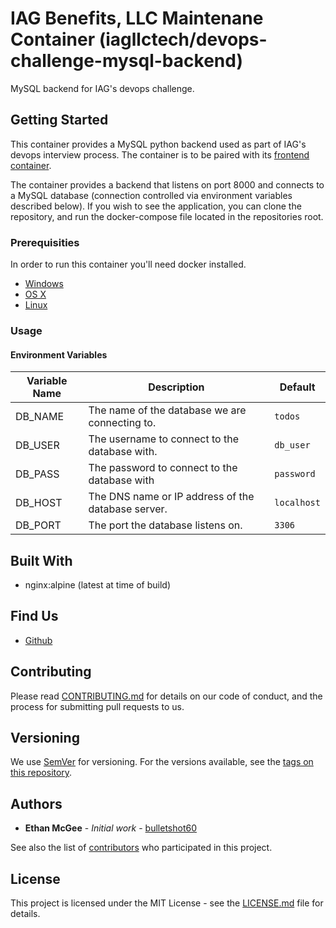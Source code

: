 # IAG Benefits, LLC Maintenane Container (iagllctech/devops-challenge-mysql-backend)

MySQL backend for IAG's devops challenge.

## Getting Started

This container provides a MySQL python backend used as part of IAG's devops interview process.  The container is to be paired with its [frontend container](https://hub.docker.com/repository/docker/iagllctech/devops-challenge-frontend).

The container provides a backend that listens on port 8000 and connects to a MySQL database (connection controlled via environment variables described below). If you wish to see the application, you can clone the repository, and run the docker-compose file located in the repositories root.

### Prerequisities

In order to run this container you'll need docker installed.

* [Windows](https://docs.docker.com/windows/started)
* [OS X](https://docs.docker.com/mac/started/)
* [Linux](https://docs.docker.com/linux/started/)

### Usage

#### Environment Variables

| Variable Name | Description | Default |
| --- | --- | --- |
| DB_NAME | The name of the database we are connecting to. | `todos` |
| DB_USER | The username to connect to the database with. | `db_user` |
| DB_PASS | The password to connect to the database with | `password` |
| DB_HOST | The DNS name or IP address of the database server. | `localhost` |
| DB_PORT | The port the database listens on. | `3306` |

## Built With

* nginx:alpine (latest at time of build)

## Find Us

* [Github](https://github.com/iagtech/devops-challenge-mysql)

## Contributing

Please read [CONTRIBUTING.md](https://github.com/iagtech/devops-challenge-mysql/blob/main/CONTRIBUTING.md) for details on our code of conduct, and the process for submitting pull requests to us.

## Versioning

We use [SemVer](http://semver.org/) for versioning. For the versions available, see the [tags on this repository](https://github.com/iagtech/devops-challenge-mysql/tags). 

## Authors

* **Ethan McGee** - *Initial work* - [bulletshot60](https://github.com/bulletshot60)

See also the list of [contributors](https://github.com/iagtech/devops-challenge-mysql/contributors) who participated in this project.

## License

This project is licensed under the MIT License - see the [LICENSE.md](https://github.com/iagtech/devops-challenge-mysql/blob/main/LICENSE.md) file for details.
